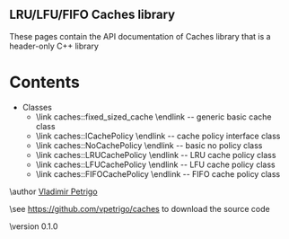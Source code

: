 LRU/LFU/FIFO Caches library
---------------------------

These pages contain the API documentation of Caches library that is a header-only C++ library

# Contents

- Classes
  - \link caches::fixed_sized_cache \endlink -- generic basic cache class
  - \link caches::ICachePolicy \endlink -- cache policy interface class
  - \link caches::NoCachePolicy \endlink -- basic no policy class
  - \link caches::LRUCachePolicy \endlink -- LRU cache policy class
  - \link caches::LFUCachePolicy \endlink -- LFU cache policy class
  - \link caches::FIFOCachePolicy \endlink -- FIFO cache policy class

\author [Vladimir Petrigo](https://rs-stuff.dev/about/)

\see https://github.com/vpetrigo/caches to download the source code

\version 0.1.0
